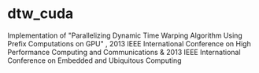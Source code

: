 # dtw_cuda
Implementation of "Parallelizing Dynamic Time Warping Algorithm Using Prefix Computations on GPU" , 2013 IEEE International Conference on High Performance Computing and Communications &amp; 2013 IEEE International Conference on Embedded and Ubiquitous Computing
